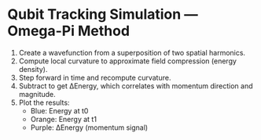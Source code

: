 
# Qubit Tracking Simulation — Omega-Pi Method

1. Create a wavefunction from a superposition of two spatial harmonics.
2. Compute local curvature to approximate field compression (energy density).
3. Step forward in time and recompute curvature.
4. Subtract to get ΔEnergy, which correlates with momentum direction and magnitude.
5. Plot the results:
    - Blue: Energy at t0
    - Orange: Energy at t1
    - Purple: ΔEnergy (momentum signal)
